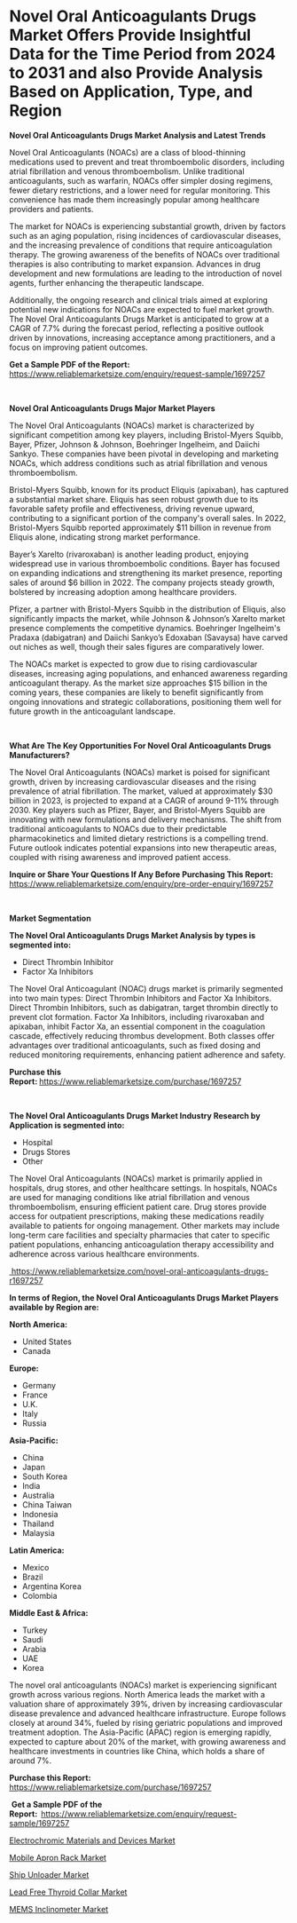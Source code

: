 <p><h1>Novel Oral Anticoagulants Drugs Market Offers Provide Insightful Data for the Time Period from 2024 to 2031 and also Provide Analysis Based on Application, Type, and Region</h1></p><p><strong>Novel Oral Anticoagulants Drugs Market Analysis and Latest Trends</strong></p>
<p><p>Novel Oral Anticoagulants (NOACs) are a class of blood-thinning medications used to prevent and treat thromboembolic disorders, including atrial fibrillation and venous thromboembolism. Unlike traditional anticoagulants, such as warfarin, NOACs offer simpler dosing regimens, fewer dietary restrictions, and a lower need for regular monitoring. This convenience has made them increasingly popular among healthcare providers and patients.</p><p>The market for NOACs is experiencing substantial growth, driven by factors such as an aging population, rising incidences of cardiovascular diseases, and the increasing prevalence of conditions that require anticoagulation therapy. The growing awareness of the benefits of NOACs over traditional therapies is also contributing to market expansion. Advances in drug development and new formulations are leading to the introduction of novel agents, further enhancing the therapeutic landscape.</p><p>Additionally, the ongoing research and clinical trials aimed at exploring potential new indications for NOACs are expected to fuel market growth. The Novel Oral Anticoagulants Drugs Market is anticipated to grow at a CAGR of 7.7% during the forecast period, reflecting a positive outlook driven by innovations, increasing acceptance among practitioners, and a focus on improving patient outcomes.</p></p>
<p><strong>Get a Sample PDF of the Report:&nbsp;</strong> <a href="https://www.reliablemarketsize.com/enquiry/request-sample/1697257?utm_campaign=1693&utm_medium=2&utm_source=Github&utm_content=ia&utm_term=20102024&utm_id=novel-oral-anticoagulants-drugs">https://www.reliablemarketsize.com/enquiry/request-sample/1697257</a></p>
<p>&nbsp;</p>
<p><strong>Novel Oral Anticoagulants Drugs Major Market Players</strong></p>
<p><p>The Novel Oral Anticoagulants (NOACs) market is characterized by significant competition among key players, including Bristol-Myers Squibb, Bayer, Pfizer, Johnson & Johnson, Boehringer Ingelheim, and Daiichi Sankyo. These companies have been pivotal in developing and marketing NOACs, which address conditions such as atrial fibrillation and venous thromboembolism.</p><p>Bristol-Myers Squibb, known for its product Eliquis (apixaban), has captured a substantial market share. Eliquis has seen robust growth due to its favorable safety profile and effectiveness, driving revenue upward, contributing to a significant portion of the company's overall sales. In 2022, Bristol-Myers Squibb reported approximately $11 billion in revenue from Eliquis alone, indicating strong market performance.</p><p>Bayer’s Xarelto (rivaroxaban) is another leading product, enjoying widespread use in various thromboembolic conditions. Bayer has focused on expanding indications and strengthening its market presence, reporting sales of around $6 billion in 2022. The company projects steady growth, bolstered by increasing adoption among healthcare providers.</p><p>Pfizer, a partner with Bristol-Myers Squibb in the distribution of Eliquis, also significantly impacts the market, while Johnson & Johnson’s Xarelto market presence complements the competitive dynamics. Boehringer Ingelheim's Pradaxa (dabigatran) and Daiichi Sankyo’s Edoxaban (Savaysa) have carved out niches as well, though their sales figures are comparatively lower.</p><p>The NOACs market is expected to grow due to rising cardiovascular diseases, increasing aging populations, and enhanced awareness regarding anticoagulant therapy. As the market size approaches $15 billion in the coming years, these companies are likely to benefit significantly from ongoing innovations and strategic collaborations, positioning them well for future growth in the anticoagulant landscape.</p></p>
<p>&nbsp;</p>
<p><strong>What Are The Key Opportunities For Novel Oral Anticoagulants Drugs Manufacturers?</strong></p>
<p><p>The Novel Oral Anticoagulants (NOACs) market is poised for significant growth, driven by increasing cardiovascular diseases and the rising prevalence of atrial fibrillation.  The market, valued at approximately $30 billion in 2023, is projected to expand at a CAGR of around 9-11% through 2030. Key players such as Pfizer, Bayer, and Bristol-Myers Squibb are innovating with new formulations and delivery mechanisms. The shift from traditional anticoagulants to NOACs due to their predictable pharmacokinetics and limited dietary restrictions is a compelling trend. Future outlook indicates potential expansions into new therapeutic areas, coupled with rising awareness and improved patient access.</p></p>
<p><strong>Inquire or Share Your Questions If Any Before Purchasing This Report:</strong> <a href="https://www.reliablemarketsize.com/enquiry/pre-order-enquiry/1697257?utm_campaign=1693&utm_medium=2&utm_source=Github&utm_content=ia&utm_term=20102024&utm_id=novel-oral-anticoagulants-drugs">https://www.reliablemarketsize.com/enquiry/pre-order-enquiry/1697257</a></p>
<p>&nbsp;</p>
<p><strong>Market Segmentation</strong></p>
<p><strong>The Novel Oral Anticoagulants Drugs Market Analysis by types is segmented into:</strong></p>
<p><ul><li>Direct Thrombin Inhibitor</li><li>Factor Xa Inhibitors</li></ul></p>
<p><p>The Novel Oral Anticoagulant (NOAC) drugs market is primarily segmented into two main types: Direct Thrombin Inhibitors and Factor Xa Inhibitors. Direct Thrombin Inhibitors, such as dabigatran, target thrombin directly to prevent clot formation. Factor Xa Inhibitors, including rivaroxaban and apixaban, inhibit Factor Xa, an essential component in the coagulation cascade, effectively reducing thrombus development. Both classes offer advantages over traditional anticoagulants, such as fixed dosing and reduced monitoring requirements, enhancing patient adherence and safety.</p></p>
<p><strong>Purchase this Report:&nbsp;</strong><a href="https://www.reliablemarketsize.com/purchase/1697257?utm_campaign=1693&utm_medium=2&utm_source=Github&utm_content=ia&utm_term=20102024&utm_id=novel-oral-anticoagulants-drugs">https://www.reliablemarketsize.com/purchase/1697257</a></p>
<p>&nbsp;</p>
<p><strong>The Novel Oral Anticoagulants Drugs Market Industry Research by Application is segmented into:</strong></p>
<p><ul><li>Hospital</li><li>Drugs Stores</li><li>Other</li></ul></p>
<p><p>The Novel Oral Anticoagulants (NOACs) market is primarily applied in hospitals, drug stores, and other healthcare settings. In hospitals, NOACs are used for managing conditions like atrial fibrillation and venous thromboembolism, ensuring efficient patient care. Drug stores provide access for outpatient prescriptions, making these medications readily available to patients for ongoing management. Other markets may include long-term care facilities and specialty pharmacies that cater to specific patient populations, enhancing anticoagulation therapy accessibility and adherence across various healthcare environments.</p></p>
<p><a href="https://www.reliablemarketsize.com/novel-oral-anticoagulants-drugs-r1697257?utm_campaign=1693&utm_medium=2&utm_source=Github&utm_content=ia&utm_term=20102024&utm_id=novel-oral-anticoagulants-drugs">&nbsp;https://www.reliablemarketsize.com/novel-oral-anticoagulants-drugs-r1697257</a></p>
<p><strong>In terms of Region, the Novel Oral Anticoagulants Drugs Market Players available by Region are:</strong></p>
<p>
    <p> <strong> North America: </strong>
        <ul>
            <li>United States</li>
            <li>Canada</li>
        </ul>
        </p> 
    <p> <strong> Europe: </strong>
        <ul>
            <li>Germany</li>
            <li>France</li>
            <li>U.K.</li>
            <li>Italy</li>
            <li>Russia</li>
        </ul>
        </p> 
    <p> <strong> Asia-Pacific: </strong>
        <ul>
            <li>China</li>
            <li>Japan</li>
            <li>South Korea</li>
            <li>India</li>
            <li>Australia</li>
            <li>China Taiwan</li>
            <li>Indonesia</li>
            <li>Thailand</li>
            <li>Malaysia</li>
        </ul>
        </p> 
    <p> <strong> Latin America: </strong>
        <ul>
            <li>Mexico</li>
            <li>Brazil</li>
            <li>Argentina Korea</li>
            <li>Colombia</li>
        </ul>
        </p> 
    <p> <strong> Middle East & Africa: </strong>
        <ul>
            <li>Turkey</li>
            <li>Saudi</li>
            <li>Arabia</li>
            <li>UAE</li>
            <li>Korea</li>
        </ul>
    </p>
    </p>
<p><p>The novel oral anticoagulants (NOACs) market is experiencing significant growth across various regions. North America leads the market with a valuation share of approximately 39%, driven by increasing cardiovascular disease prevalence and advanced healthcare infrastructure. Europe follows closely at around 34%, fueled by rising geriatric populations and improved treatment adoption. The Asia-Pacific (APAC) region is emerging rapidly, expected to capture about 20% of the market, with growing awareness and healthcare investments in countries like China, which holds a share of around 7%.</p></p>
<p><strong>Purchase this Report: </strong><a href="https://www.reliablemarketsize.com/purchase/1697257?utm_campaign=1693&utm_medium=2&utm_source=Github&utm_content=ia&utm_term=20102024&utm_id=novel-oral-anticoagulants-drugs">https://www.reliablemarketsize.com/purchase/1697257</a></p>
<p>&nbsp;<strong>Get a Sample PDF of the Report:&nbsp;&nbsp;</strong><a href="https://www.reliablemarketsize.com/enquiry/request-sample/1697257?utm_campaign=1693&utm_medium=2&utm_source=Github&utm_content=ia&utm_term=20102024&utm_id=novel-oral-anticoagulants-drugs">https://www.reliablemarketsize.com/enquiry/request-sample/1697257</a></p>
<p><strong></strong></p>
<p><p><a href="https://issuu.com/reportprime-2/docs/electrochromic-materials-and-device_1df8df44108b70?utm_campaign=1693&utm_medium=2&utm_source=Github&utm_content=ia&utm_term=20102024&utm_id=novel-oral-anticoagulants-drugs">Electrochromic Materials and Devices Market</a></p><p><a href="https://www.linkedin.com/pulse/surfing-mobile-apron-rack-wave-riding-market-currents-2031-b6xsc?utm_campaign=1693&utm_medium=2&utm_source=Github&utm_content=ia&utm_term=20102024&utm_id=novel-oral-anticoagulants-drugs">Mobile Apron Rack Market</a></p><p><a href="https://issuu.com/reportprime-2/docs/ship-unloader-market-size-2030.pptx_176df574dcc300?utm_campaign=1693&utm_medium=2&utm_source=Github&utm_content=ia&utm_term=20102024&utm_id=novel-oral-anticoagulants-drugs">Ship Unloader Market</a></p><p><a href="https://www.linkedin.com/pulse/lead-free-thyroid-collar-market-overview-global-trends-future-stx7c?utm_campaign=1693&utm_medium=2&utm_source=Github&utm_content=ia&utm_term=20102024&utm_id=novel-oral-anticoagulants-drugs">Lead Free Thyroid Collar Market</a></p><p><a href="https://www.linkedin.com/pulse/mems-inclinometer-revenue-growth-report-2024-2031-my-mkt-intel-ql1xf?utm_campaign=1693&utm_medium=2&utm_source=Github&utm_content=ia&utm_term=20102024&utm_id=novel-oral-anticoagulants-drugs">MEMS Inclinometer Market</a></p></p>